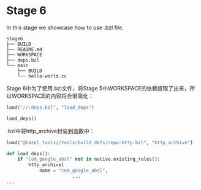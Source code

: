 # Stage 6

In this stage we showcase how to use .bzl file.

```
stage6
├── BUILD
├── README.md
├── WORKSPACE
├── deps.bzl
└── main
    ├── BUILD
    └── hello-world.cc
```

Stage 6中为了使用.bzl文件，将Stage 5中WORKSPACE的依赖提取了出来，所以WORKSPACE的内容将会很简化：

```python
load("//:deps.bzl", "load_deps")

load_deps()
```

.bzl中将http_archive封装到函数中：

```python
load("@bazel_tools//tools/build_defs/repo:http.bzl", "http_archive")

def load_deps():
    if "com_google_absl" not in native.existing_rules():
        http_archive(
            name = "com_google_absl",
						...
...
```